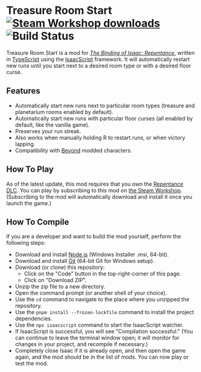 # Treasure Room Start <a href="https://steamcommunity.com/sharedfiles/filedetails/?id=2560433301"><img src="https://img.shields.io/endpoint.svg?url=https%3A%2F%2Fshieldsio-steam-workshop.jross.me%2F2560433301%2Fsubscriptions-text&style=for-the-badge" alt="Steam Workshop downloads"></a> ![Build Status](https://github.com/siramok/treasure-room-start/actions/workflows/ci.yml/badge.svg)

Treasure Room Start is a mod for [_The Binding of Isaac: Repentance_](https://store.steampowered.com/app/1426300/The_Binding_of_Isaac_Repentance/), written in [TypeScript](https://www.typescriptlang.org/) using the [IsaacScript](https://isaacscript.github.io/) framework. It will automatically restart new runs until you start next to a desired room type or with a desired floor curse.

## Features

- Automatically start new runs next to particular room types (treasure and planetarium rooms enabled by default).
- Automatically start new runs with particular floor curses (all enabled by default, like the vanilla game).
- Preserves your run streak.
- Also works when manually holding R to restart runs, or when victory lapping.
- Compatibility with [Beyond](url=https://steamcommunity.com/sharedfiles/filedetails/?id=2681875787) modded characters.

## How To Play

As of the latest update, this mod requires that you own the [Repentance DLC](https://store.steampowered.com/app/1426300/The_Binding_of_Isaac_Repentance/). You can play by subscribing to this mod on [the Steam Workshop](https://steamcommunity.com/sharedfiles/filedetails/?id=2560433301). (Subscribing to the mod will automatically download and install it once you launch the game.)

## How To Compile

If you are a developer and want to build the mod yourself, perform the following steps:

- Download and install [Node.js](https://nodejs.org/en/download/) (Windows Installer .msi, 64-bit).
- Download and install [Git](https://git-scm.com/download/win) (64-bit Git for Windows setup).
- Download (or clone) this repository:
  - Click on the "Code" button in the top-right-corner of this page.
  - Click on "Download ZIP".
- Unzip the zip file to a new directory.
- Open the command prompt (or another shell of your choice).
- Use the `cd` command to navigate to the place where you unzipped the repository.
- Use the `pnpm install --frozen-lockfile` command to install the project dependencies.
- Use the `npx isaacscript` command to start the IsaacScript watcher.
- If IsaacScript is successful, you will see "Compilation successful." (You can continue to leave the terminal window open; it will monitor for changes in your project, and recompile if necessary.)
- Completely close Isaac if it is already open, and then open the game again, and the mod should be in the list of mods. You can now play or test the mod.
